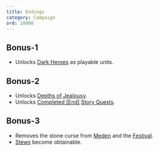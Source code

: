 ```yaml
---
title: Endings
category: Campaign
ord: 10000
---
```

## Bonus-1
- Unlocks [Dark Heroes](./classes.md) as playable units.
## Bonus-2
- Unlocks [Depths of Jealousy](./quests.md#depths-of-jealousy).
- Unlocks [Completed [End]](./quests#tags) [Story Quests](quests.md#story).
## Bonus-3
- Removes the stone curse from [Meden](./hideout.md#meden) and the [Festival](./hideout.md#festival).
- [Stews](./stews.md) become obtainable.
